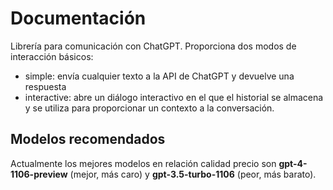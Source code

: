 # Documentación

Librería para comunicación con ChatGPT. Proporciona dos modos de interacción básicos:

- simple: envía cualquier texto a la API de ChatGPT y devuelve una respuesta
- interactive: abre un diálogo interactivo en el que el historial se almacena y se
  utiliza para proporcionar un contexto a la conversación.

## Modelos recomendados
Actualmente los mejores modelos en relación calidad precio son **gpt-4-1106-preview**
(mejor, más caro) y **gpt-3.5-turbo-1106** (peor, más barato).
